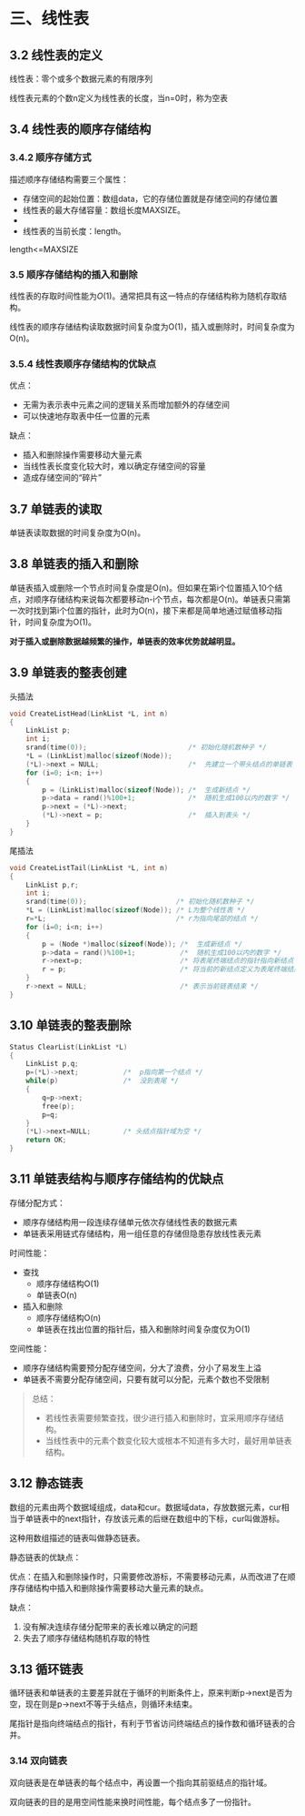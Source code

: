 # 三、线性表

## 3.2 线性表的定义

线性表：零个或多个数据元素的有限序列

线性表元素的个数n定义为线性表的长度，当n=0时，称为空表

## 3.4 线性表的顺序存储结构

### 3.4.2 顺序存储方式

描述顺序存储结构需要三个属性：

- 存储空间的起始位置：数组data，它的存储位置就是存储空间的存储位置
- 线性表的最大存储容量：数组长度MAXSIZE。
- 
- 线性表的当前长度：length。

length<=MAXSIZE

### 3.5 顺序存储结构的插入和删除

线性表的存取时间性能为$O(1)$。通常把具有这一特点的存储结构称为随机存取结构。

线性表的顺序存储结构读取数据时间复杂度为O(1)，插入或删除时，时间复杂度为O(n)。

### 3.5.4 线性表顺序存储结构的优缺点

优点：

- 无需为表示表中元素之间的逻辑关系而增加额外的存储空间
- 可以快速地存取表中任一位置的元素

缺点：

- 插入和删除操作需要移动大量元素
- 当线性表长度变化较大时，难以确定存储空间的容量
- 造成存储空间的“碎片” 

## 3.7 单链表的读取

单链表读取数据的时间复杂度为O(n)。

## 3.8 单链表的插入和删除

单链表插入或删除一个节点时间复杂度是O(n)。但如果在第i个位置插入10个结点，对顺序存储结构来说每次都要移动n-i个节点，每次都是O(n)。单链表只需第一次时找到第i个位置的指针，此时为O(n)，接下来都是简单地通过赋值移动指针，时间复杂度为O(1)。

**对于插入或删除数据越频繁的操作，单链表的效率优势就越明显。**

## 3.9 单链表的整表创建

头插法

```c++
void CreateListHead(LinkList *L, int n) 
{
	LinkList p;
	int i;
	srand(time(0));                         /* 初始化随机数种子 */
	*L = (LinkList)malloc(sizeof(Node));
	(*L)->next = NULL;                      /*  先建立一个带头结点的单链表 */
	for (i=0; i<n; i++) 
	{
		p = (LinkList)malloc(sizeof(Node)); /*  生成新结点 */
		p->data = rand()%100+1;             /*  随机生成100以内的数字 */
		p->next = (*L)->next;    
		(*L)->next = p;						/*  插入到表头 */
	}
}
```

尾插法

```c++
void CreateListTail(LinkList *L, int n) 
{
	LinkList p,r;
	int i;
	srand(time(0));                      /* 初始化随机数种子 */
	*L = (LinkList)malloc(sizeof(Node)); /* L为整个线性表 */
	r=*L;                                /* r为指向尾部的结点 */
	for (i=0; i<n; i++) 
	{
		p = (Node *)malloc(sizeof(Node)); /*  生成新结点 */
		p->data = rand()%100+1;           /*  随机生成100以内的数字 */
		r->next=p;                        /* 将表尾终端结点的指针指向新结点 */
		r = p;                            /* 将当前的新结点定义为表尾终端结点 */
	}
	r->next = NULL;                       /* 表示当前链表结束 */
}
```

## 3.10 单链表的整表删除

```c++
Status ClearList(LinkList *L)
{ 
	LinkList p,q;
	p=(*L)->next;           /*  p指向第一个结点 */
	while(p)                /*  没到表尾 */
	{
		q=p->next;
		free(p);
		p=q;
	}
	(*L)->next=NULL;        /* 头结点指针域为空 */
	return OK;
}
```

## 3.11 单链表结构与顺序存储结构的优缺点

 存储分配方式：

- 顺序存储结构用一段连续存储单元依次存储线性表的数据元素
- 单链表采用链式存储结构，用一组任意的存储但隐患存放线性表元素

时间性能：

- 查找
  - 顺序存储结构O(1)
  - 单链表O(n)
- 插入和删除
  - 顺序存储结构O(n)
  - 单链表在找出位置的指针后，插入和删除时间复杂度仅为O(1)

空间性能：

- 顺序存储结构需要预分配存储空间，分大了浪费，分小了易发生上溢
- 单链表不需要分配存储空间，只要有就可以分配，元素个数也不受限制

> 总结：
>
> - 若线性表需要频繁查找，很少进行插入和删除时，宜采用顺序存储结构。
> - 当线性表中的元素个数变化较大或根本不知道有多大时，最好用单链表结构。

## 3.12 静态链表

数组的元素由两个数据域组成，data和cur。数据域data，存放数据元素，cur相当于单链表中的next指针，存放该元素的后继在数组中的下标，cur叫做游标。

这种用数组描述的链表叫做静态链表。

静态链表的优缺点：

优点：在插入和删除操作时，只需要修改游标，不需要移动元素，从而改进了在顺序存储结构中插入和删除操作需要移动大量元素的缺点。

缺点：

1. 没有解决连续存储分配带来的表长难以确定的问题
2. 失去了顺序存储结构随机存取的特性

## 3.13 循环链表

循环链表和单链表的主要差异就在于循环的判断条件上，原来判断p->next是否为空，现在则是p->next不等于头结点，则循环未结束。

尾指针是指向终端结点的指针，有利于节省访问终端结点的操作数和循环链表的合并。

### 3.14 双向链表

双向链表是在单链表的每个结点中，再设置一个指向其前驱结点的指针域。

双向链表的目的是用空间性能来换时间性能，每个结点多了一份指针。
